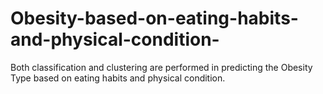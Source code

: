 # Obesity-based-on-eating-habits-and-physical-condition-
Both classification and clustering  are performed in predicting the  Obesity Type based on eating habits and physical condition. 
